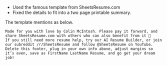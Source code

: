 

- Used the famous template from SheetsResume.com
- Fixed the details to fit into a two page printable summary.

The template mentions as below.
```
Made for you with love by Colin McIntosh. Please pay it forward, and share SheetsResume.com with others who can also benefit from it  
If you still need more resume help, try our AI Resume Builder, or join our subreddit /r/SheetsResume and follow @SheetsResume on YouTube.
Delete this footer, plug in your own info above, adjust margins so it’s even, save as FirstName LastName Resume, and go get your dream job!
```
